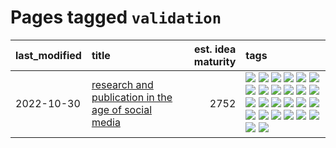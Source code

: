 # Pages tagged `validation`

|last_modified|title|est. idea maturity|tags
|:---|:---|---:|:---|
|2022-10-30|[research and publication in the age of social media](../research-and-social.md)|2752|[![](https://img.shields.io/badge/tag-arxiv-f76896)](../tags/arxiv.md) [![](https://img.shields.io/badge/tag-citation-0e5ec)](../tags/citation.md) [![](https://img.shields.io/badge/tag-corrections-36f98)](../tags/corrections.md) [![](https://img.shields.io/badge/tag-credit-3a9a4f)](../tags/credit.md) [![](https://img.shields.io/badge/tag-curation-d9f12f)](../tags/curation.md) [![](https://img.shields.io/badge/tag-discoverability-fe76cf)](../tags/discoverability.md) [![](https://img.shields.io/badge/tag-discussion-8fb3d)](../tags/discussion.md) [![](https://img.shields.io/badge/tag-feed-8a140)](../tags/feed.md) [![](https://img.shields.io/badge/tag-git-83cbca)](../tags/git.md) [![](https://img.shields.io/badge/tag-git-83cbca)](../tags/git.md) [![](https://img.shields.io/badge/tag-historyofscience-e33481)](../tags/historyofscience.md) [![](https://img.shields.io/badge/tag-mastodon-b59164)](../tags/mastodon.md) [![](https://img.shields.io/badge/tag-openreview-2b1224)](../tags/openreview.md) [![](https://img.shields.io/badge/tag-paperswithcode-869cae)](../tags/paperswithcode.md) [![](https://img.shields.io/badge/tag-platform-3c7f53)](../tags/platform.md) [![](https://img.shields.io/badge/tag-publication-c6963e)](../tags/publication.md) [![](https://img.shields.io/badge/tag-reproducibility-22d494)](../tags/reproducibility.md) [![](https://img.shields.io/badge/tag-research-90446b)](../tags/research.md) [![](https://img.shields.io/badge/tag-retractions-35d2ce)](../tags/retractions.md) [![](https://img.shields.io/badge/tag-search-8e95e2)](../tags/search.md) [![](https://img.shields.io/badge/tag-socialmedia-be4650)](../tags/socialmedia.md) [![](https://img.shields.io/badge/tag-stackoverflow-3f3dc3)](../tags/stackoverflow.md) [![](https://img.shields.io/badge/tag-subscription-cdef47)](../tags/subscription.md) [![](https://img.shields.io/badge/tag-transparency-dd597e)](../tags/transparency.md) [![](https://img.shields.io/badge/tag-twitter-99b5f2)](../tags/twitter.md) [![](https://img.shields.io/badge/tag-validation-d46ff4)](../tags/validation.md)|
